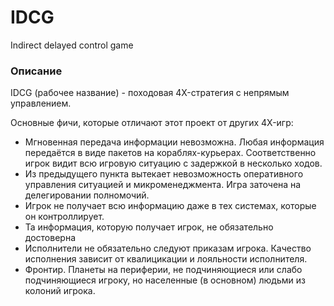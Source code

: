 # IDCG
Indirect delayed control game

### Описание
IDCG (рабочее название) - походовая 4X-стратегия с непрямым управлением.

Основные фичи, которые отличают этот проект от других 4X-игр:
* Мгновенная передача информации невозможна. Любая информация передаётся в виде пакетов на кораблях-курьерах. Соответственно игрок видит всю игровую ситуацию с задержкой в несколько ходов.
* Из предыдущего пункта вытекает невозможность оперативного управления ситуацией и микроменеджмента. Игра заточена на делегировании полномочий.
* Игрок не получает всю информацию даже в тех системах, которые он контроллирует.
* Та информация, которую получает игрок, не обязательно достоверна
* Исполнители не обязательно следуют приказам игрока. Качество исполнения зависит от квалицикации и лояльности исполнителя.
* Фронтир. Планеты на периферии, не подчиняющиеся или слабо подчиняющиеся игроку, но населенные (в основном) людьми из колоний игрока.

